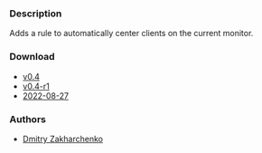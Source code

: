 ### Description
Adds a rule to automatically center clients on the current monitor.

### Download
- [v0.4](https://github.com/djpohly/dwl/compare/main...dm1tz:04-center.patch)
- [v0.4-r1](https://github.com/djpohly/dwl/compare/main...dm1tz:04rc1-iscenter.patch)
- [2022-08-27](https://github.com/djpohly/dwl/compare/main...dm1tz:iscenter.patch)

### Authors
- [Dmitry Zakharchenko](https://github.com/dm1tz)
